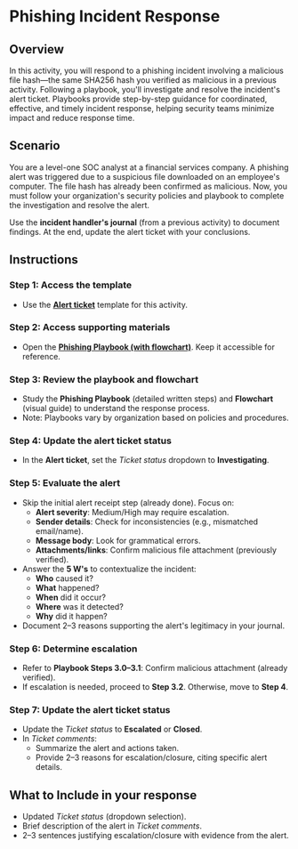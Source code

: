 # **Phishing Incident Response**

## **Overview**

In this activity, you will respond to a phishing incident involving a malicious file hash—the same SHA256 hash you verified as malicious in a previous activity. Following a playbook, you'll investigate and resolve the incident's alert ticket. Playbooks provide step-by-step guidance for coordinated, effective, and timely incident response, helping security teams minimize impact and reduce response time.

## **Scenario**

You are a level-one SOC analyst at a financial services company. A phishing alert was triggered due to a suspicious file downloaded on an employee's computer. The file hash has already been confirmed as malicious. Now, you must follow your organization's security policies and playbook to complete the investigation and resolve the alert.

Use the **incident handler's journal** (from a previous activity) to document findings. At the end, update the alert ticket with your conclusions.

## **Instructions**

### Step 1: Access the template

- Use the **[Alert ticket](./Alert-ticket.docx)** template for this activity.

### Step 2: Access supporting materials

- Open the **[Phishing Playbook (with flowchart)](./Phishing-incident-response-playbook.docx)**. Keep it accessible for reference.

### Step 3: Review the playbook and flowchart

- Study the **Phishing Playbook** (detailed written steps) and **Flowchart** (visual guide) to understand the response process.
- Note: Playbooks vary by organization based on policies and procedures.

### Step 4: Update the alert ticket status

- In the **Alert ticket**, set the *Ticket status* dropdown to **Investigating**.

### Step 5: Evaluate the alert

- Skip the initial alert receipt step (already done). Focus on:
  - **Alert severity**: Medium/High may require escalation.
  - **Sender details**: Check for inconsistencies (e.g., mismatched email/name).
  - **Message body**: Look for grammatical errors.
  - **Attachments/links**: Confirm malicious file attachment (previously verified).
- Answer the **5 W's** to contextualize the incident:
  - **Who** caused it?
  - **What** happened?
  - **When** did it occur?
  - **Where** was it detected?
  - **Why** did it happen?
- Document 2–3 reasons supporting the alert's legitimacy in your journal.

### Step 6: Determine escalation

- Refer to **Playbook Steps 3.0–3.1**: Confirm malicious attachment (already verified).
- If escalation is needed, proceed to **Step 3.2**. Otherwise, move to **Step 4**.

### Step 7: Update the alert ticket status

- Update the *Ticket status* to **Escalated** or **Closed**.
- In *Ticket comments*:
  - Summarize the alert and actions taken.
  - Provide 2–3 reasons for escalation/closure, citing specific alert details.

## **What to Include in your response**

- Updated *Ticket status* (dropdown selection).
- Brief description of the alert in *Ticket comments*.
- 2–3 sentences justifying escalation/closure with evidence from the alert.

